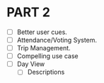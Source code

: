 # PART 2

- [ ] Better user cues.
- [ ] Attendance/Voting System.
- [ ] Trip Management.
- [ ] Compelling use case
- [ ] Day View
  - [ ] Descriptions
